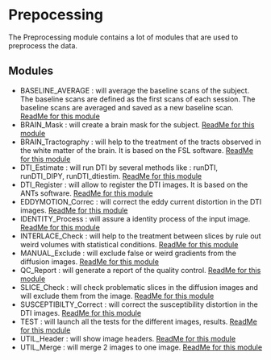 # Prepocessing

The Preprocessing module contains a lot of modules that are used to preprocess the data.

## Modules

- BASELINE_AVERAGE : will average the baseline scans of the subject. The baseline scans are defined as the first scans of each session. The baseline scans are averaged and saved as a new baseline scan.
[ReadMe for this module](modules/BASELINE_Average/README.md)
- BRAIN_Mask : will create a brain mask for the subject.
[ReadMe for this module](modules/BRAIN_Mask/README.md)
- BRAIN_Tractography : will help to the treatment of the tracts observed in the white matter of the brain. It is based on the FSL software.
[ReadMe for this module](modules/BRAIN_Tractography/README.md)
- DTI_Estimate : will run DTI by several methods like : runDTI, runDTI_DIPY, runDTI_dtiestim.
[ReadMe for this module](modules/DTI_Estimate/README.md)
- DTI_Register :  will allow to register the DTI images. It is based on the ANTs software.
[ReadMe for this module](modules/DTI_Register/README.md)
- EDDYMOTION_Correc : will correct the eddy current distortion in the DTI images.
[ReadMe for this module](modules/EDDYMOTION_Correct/README.md)
- IDENTITY_Process : will assure a identity process of the input image.
[ReadMe for this module](modules/IDENTITY_Process/README.md)
- INTERLACE_Check : will help to the treatment between slices by rule out weird volumes with statistical conditions.
[ReadMe for this module](modules/INTERLACE_Check/README.md)
- MANUAL_Exclude : will exclude false or weird gradients from the diffusion images.
[ReadMe for this module](modules/MANUAL_Exclude/README.md)
- QC_Report : will generate a report of the quality control.
[ReadMe for this module](modules/QC_Report/README.md)
- SLICE_Check : will check problematic slices in the diffusion images and will exclude them from the image.
[ReadMe for this module](modules/SLICE_Check/README.md)
- SUSCEPTIBILTY_Correct : will correct the susceptibility distortion in the DTI images.
[ReadMe for this module](modules/SUSCEPTIBILITY_Correct/README.md)
- TEST : will launch all the tests for the different images, results.
[ReadMe for this module](modules/TEST/README.md)
- UTIL_Header : will show image headers.
[ReadMe for this module](modules/UTIL_Header/README.md)
- UTIL_Merge : will merge 2 images to one image.
[ReadMe for this module](modules/UTIL_Merge/README.md)